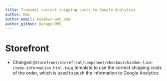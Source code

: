 ```yaml
---
title: Transmit correct shipping costs to Google Analytics
author: Max
author_email: max@swk-web.com
author_github: @aragon999
---
```

# Storefront
* Changed `@Storefront/storefront/component/checkout/hidden-line-items-information.html.twig` template to use the correct shipping costs of the order, which is used to push the information to Google Analytics
